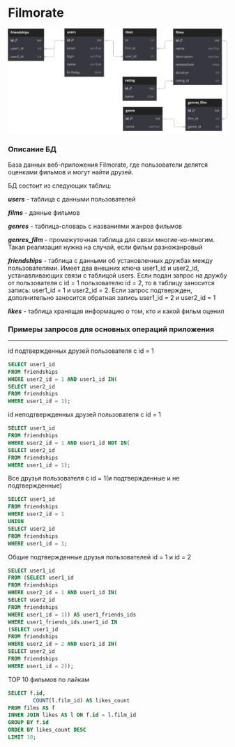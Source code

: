 # Filmorate

![ER-диаграмма базы данных приложения Filmorate.](filmorate_db.svg)
### Описание БД
База данных веб-приложения Filmorate, где пользователи делятся оценками фильмов и могут найти друзей.

БД состоит из следующих таблиц:

***users*** - таблица с данными пользователей

***films*** - данные фильмов

***genres*** - таблица-словарь с названиями жанров фильмов

***genres_film*** - промежуточная таблица для связи многие-ко-многим. Такая реализация нужна на случай, если фильм разножанровый

***friendships*** - таблица с данными об установленных дружбах между пользователями.
Имеет два внешних ключа user1_id и user2_id, устанавливающих связи с таблицой users. Если подан запрос на дружбу от пользователя с id = 1 пользователю id = 2, то в таблицу заносится запись: user1_id = 1 и user2_id = 2.
Если запрос подтвержден, дополнительно заносится обратная запись user1_id = 2 и user2_id = 1

***likes*** - таблица хранящая информацию о том, кто и какой фильм оценил

### Примеры запросов для основных операций приложения
___
id подтвержденных друзей пользователя c id = 1
```sql
SELECT user1_id
FROM friendships
WHERE user2_id = 1 AND user1_id IN(
SELECT user2_id
FROM friendships
WHERE user1_id = 1);
```

id неподтвержденных друзей пользователя c id = 1
```sql
SELECT user1_id
FROM friendships
WHERE user2_id = 1 AND user1_id NOT IN(
SELECT user2_id
FROM friendships
WHERE user1_id = 1);
```
Все друзья пользователя с id = 1(и подтвержденные и не подтвержденные)
```sql
SELECT user1_id
FROM friendships
WHERE user2_id = 1
UNION
SELECT user2_id
FROM friendships
WHERE user1_id = 1;
```
Общие подтвержденные друзья пользователей id = 1 и id = 2
```sql
SELECT user1_id
FROM (SELECT user1_id
FROM friendships
WHERE user2_id = 1 AND user1_id IN(
SELECT user2_id
FROM friendships
WHERE user1_id = 1)) AS user1_friends_ids
WHERE user1_friends_ids.user1_id IN 
(SELECT user1_id
FROM friendships
WHERE user2_id = 2 AND user1_id IN(
SELECT user2_id
FROM friendships
WHERE user1_id = 2));
```
TOP 10 фильмов по лайкам
```sql
SELECT f.id, 
        COUNT(l.film_id) AS likes_count
FROM films AS f
INNER JOIN likes AS l ON f.id = l.film_id
GROUP BY f.id
ORDER BY likes_count DESC
LIMIT 10;
```